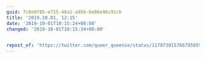 ```yaml
---
guid: 7c0e0f85-e715-48a1-a956-6e86e96c91cb
title: '2019.10.01, 12:15'
date: '2019-10-01T10:15:24+00:00'
changed: '2019-10-01T10:15:34+00:00'


repost_of: 'https://twitter.com/queer_queenie/status/1178730157667950592?s=20'
---
```


